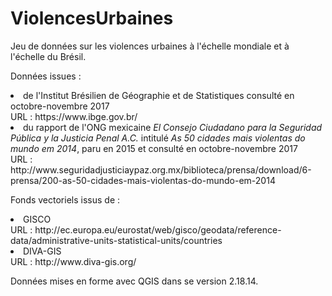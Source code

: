 # ViolencesUrbaines

Jeu de données sur les violences urbaines à l'échelle mondiale et à l'échelle du Brésil.<br>

Données issues :<br>
<li>de l'Institut Brésilien de Géographie et de Statistiques consulté en octobre-novembre 2017</br>
URL : https://www.ibge.gov.br/<br>
<li>du rapport de l'ONG mexicaine <i>El Consejo Ciudadano para la Seguridad Pública y la Justicia Penal A.C.</i> intitulé <i>As 50 cidades mais violentas do mundo em 2014</i>, paru en 2015 et consulté en octobre-novembre 2017<br>
URL : http://www.seguridadjusticiaypaz.org.mx/biblioteca/prensa/download/6-prensa/200-as-50-cidades-mais-violentas-do-mundo-em-2014<br> 

Fonds vectoriels issus de :<br>
<li>GISCO<br>
URL : http://ec.europa.eu/eurostat/web/gisco/geodata/reference-data/administrative-units-statistical-units/countries<br>
<li>DIVA-GIS<br>
URL : http://www.diva-gis.org/<br>

Données mises en forme avec QGIS dans se version 2.18.14.
